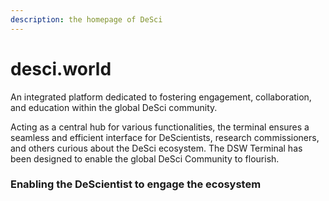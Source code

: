 ```yaml
---
description: the homepage of DeSci
---
```


# desci.world

An integrated platform dedicated to fostering engagement, collaboration, and education within the global DeSci community.

Acting as a central hub for various functionalities, the terminal ensures a seamless and efficient interface for DeScientists, research commissioners, and others curious about the DeSci ecosystem. The DSW Terminal has been designed to enable the global DeSci Community to flourish.

### Enabling the DeScientist to engage the ecosystem

